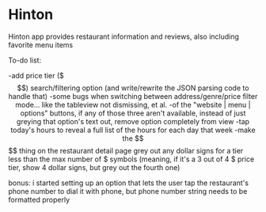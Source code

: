 # Hinton
Hinton app provides restaurant information and reviews, also including favorite menu items

To-do list:

-add price tier ($$$) search/filtering option (and write/rewrite the JSON parsing code to handle that)
-some bugs when switching between address/genre/price filter mode... like the tableview not dismissing, et al.
-of the "website | menu | options" buttons, if any of those three aren't available, instead of just greying that option's text out, remove option completely from view
-tap today's hours to reveal a full list of the hours for each day that week
-make the $$$$ thing on the restaurant detail page grey out any dollar signs for a tier less than the max number of $ symbols
(meaning, if it's a 3 out of 4 $ price tier, show 4 dollar signs, but grey out the fourth one)

bonus: i started setting up an option that lets the user tap the restaurant's phone number to dial it with phone, but
phone number string needs to be formatted properly
